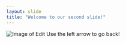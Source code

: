 ```yaml
---
layout: slide
title: "Welcome to our second slide!"
---
```

![Image of Edit](https://www.clker.com/cliparts/T/6/d/n/s/J/edit-button-md.png)
Use the left arrow to go back!
